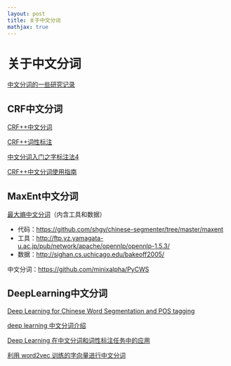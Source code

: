 ```yaml
---
layout: post
title: 关于中文分词
mathjax: true
---
```


# 关于中文分词

[中文分词的一些研究记录](http://blog.csdn.net/marising/article/details/4083650)

## CRF中文分词

[CRF++中文分词](http://x-algo.cn/index.php/2016/02/27/crf-of-chinese-word-segmentation/)

[CRF++词性标注](http://x-algo.cn/index.php/2016/02/28/crf-tagging/)

[中文分词入门之字标注法4](http://www.52nlp.cn/中文分词入门之字标注法4)

[CRF++中文分词使用指南](http://blog.csdn.net/marising/article/details/5769653)

## MaxEnt中文分词

[最大熵中文分词](http://sbp810050504.blog.51cto.com/2799422/1605501)（内含工具和数据）
- 代码：https://github.com/shgy/chinese-segmenter/tree/master/maxent
- 工具：http://ftp.yz.yamagata-u.ac.jp/pub/network/apache/opennlp/opennlp-1.5.3/
- 数据：http://sighan.cs.uchicago.edu/bakeoff2005/

中文分词：https://github.com/minixalpha/PyCWS

## DeepLearning中文分词

[Deep Learning for Chinese Word Segmentation and POS tagging](http://www.aclweb.org/anthology/D/D13/D13-1061.pdf)

[deep learning 中文分词介绍](http://x-algo.cn/index.php/2016/04/19/deep-learning-of-chinese-word-segmentation/)

[Deep Learning 在中文分词和词性标注任务中的应用](http://blog.csdn.net/itplus/article/details/13616045)

[利用 word2vec 训练的字向量进行中文分词](http://blog.csdn.net/itplus/article/details/17122431)
